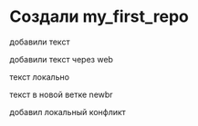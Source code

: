 ﻿# Создали  my_first_repo

добавили текст

добавили текст через web

текст локально

текст в новой ветке newbr

добавил локальный конфликт
